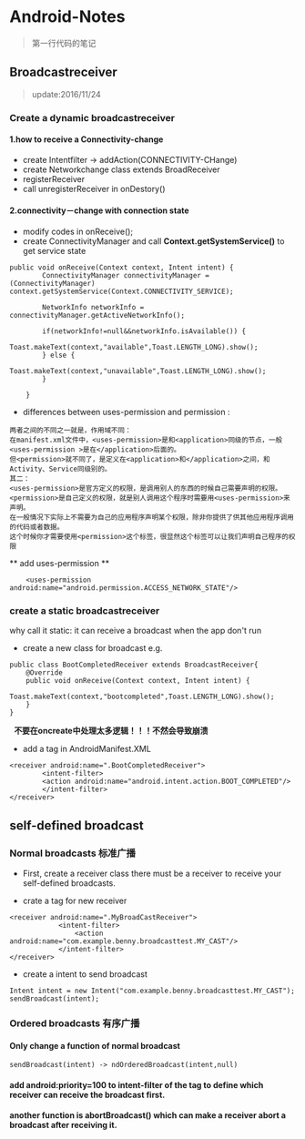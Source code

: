 # Android-Notes

> 第一行代码的笔记

## Broadcastreceiver
> update:2016/11/24



### Create a dynamic broadcastreceiver

#### 1.how to receive a Connectivity-change
* create Intentfilter -> addAction(CONNECTIVITY-CHange)
* create Networkchange class extends BroadReceiver 
* registerReceiver
* call unregisterReceiver in onDestory()


#### 2.connectivity－change with connection state
* modify codes in onReceive();
* create ConnectivityManager and call **Context.getSystemService()** to get service state
```
public void onReceive(Context context, Intent intent) {
        ConnectivityManager connectivityManager = (ConnectivityManager) context.getSystemService(Context.CONNECTIVITY_SERVICE);

        NetworkInfo networkInfo = connectivityManager.getActiveNetworkInfo();

        if(networkInfo!=null&&networkInfo.isAvailable()) {
            Toast.makeText(context,"available",Toast.LENGTH_LONG).show();
        } else {
            Toast.makeText(context,"unavailable",Toast.LENGTH_LONG).show();
        }
        
    }
```
* differences between uses-permission and permission :
``` 
两者之间的不同之一就是，作用域不同：
在manifest.xml文件中，<uses-permission>是和<application>同级的节点，一般<uses-permission >是在</application>后面的。
但<permission>就不同了，是定义在<application>和</application>之间，和Activity、Service同级别的。
其二：
<uses-permission>是官方定义的权限，是调用别人的东西的时候自己需要声明的权限。
<permission>是自己定义的权限，就是别人调用这个程序时需要用<uses-permission>来声明。
在一般情况下实际上不需要为自己的应用程序声明某个权限，除非你提供了供其他应用程序调用的代码或者数据。
这个时候你才需要使用<permission>这个标签，很显然这个标签可以让我们声明自己程序的权限
``` 
** add uses-permission **
``` 
    <uses-permission android:name="android.permission.ACCESS_NETWORK_STATE"/>
```



### create a static broadcastreceiver

why call it static: it can receive a broadcast when the app don't run
* create a new class for broadcast 
e.g.

```
public class BootCompletedReceiver extends BroadcastReceiver{
    @Override
    public void onReceive(Context context, Intent intent) {
        Toast.makeText(context,"bootcompleted",Toast.LENGTH_LONG).show();
    }
}
```
   **不要在oncreate中处理太多逻辑！！！不然会导致崩溃**

* add a <receiver> tag in AndroidManifest.XML
```
<receiver android:name=".BootCompletedReceiver">
        <intent-filter>
        <action android:name="android.intent.action.BOOT_COMPLETED"/>
        </intent-filter>
</receiver>
```



## self-defined broadcast

### Normal broadcasts 标准广播

* First, create a receiver class
there must be a receiver to receive your self-defined broadcasts.

* crate a <receiver> tag for new receiver
```
<receiver android:name=".MyBroadCastReceiver">
            <intent-filter>
                <action android:name="com.example.benny.broadcasttest.MY_CAST"/>
            </intent-filter>
</receiver>
```
* create a intent to send broadcast
```
Intent intent = new Intent("com.example.benny.broadcasttest.MY_CAST");
sendBroadcast(intent);
```

### Ordered broadcasts 有序广播

#### Only change a function of normal broadcast

```
sendBroadcast(intent) -> ndOrderedBroadcast(intent,null)

```

#### add  android:priority=100  to intent-filter of the <receiver> tag to define which receiver can receive the broadcast first.

#### another function is abortBroadcast() which can make a receiver abort a broadcast after receiving it.


